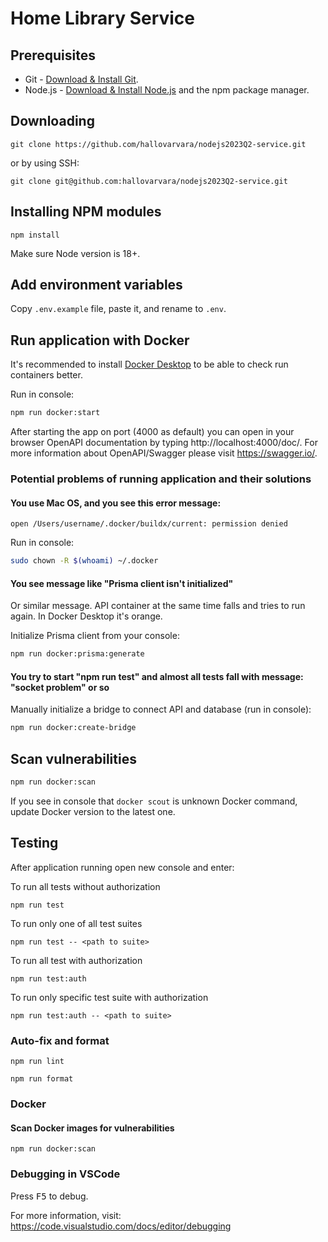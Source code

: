 # Home Library Service

## Prerequisites

- Git - [Download & Install Git](https://git-scm.com/downloads).
- Node.js - [Download & Install Node.js](https://nodejs.org/en/download/) and the npm package manager.

## Downloading

```
git clone https://github.com/hallovarvara/nodejs2023Q2-service.git
```

or by using SSH:

```
git clone git@github.com:hallovarvara/nodejs2023Q2-service.git
```

## Installing NPM modules

```
npm install
```

Make sure Node version is 18+.

## Add environment variables

Copy `.env.example` file, paste it, and rename to `.env`.

## Run application with Docker

It's recommended to install [Docker Desktop](https://www.docker.com/products/docker-desktop/) to be able to check run containers better.

Run in console:

```bash
npm run docker:start
```

After starting the app on port (4000 as default) you can open
in your browser OpenAPI documentation by typing http://localhost:4000/doc/.
For more information about OpenAPI/Swagger please visit https://swagger.io/.

### Potential problems of running application and their solutions

#### You use Mac OS, and you see this error message:
`open /Users/username/.docker/buildx/current: permission denied`

Run in console:
```bash
sudo chown -R $(whoami) ~/.docker
```

#### You see message like "Prisma client isn't initialized"

Or similar message. API container at the same time falls and tries to run again. In Docker Desktop it's orange.

Initialize Prisma client from your console:
```bash
npm run docker:prisma:generate
```

#### You try to start "npm run test" and almost all tests fall with message: "socket problem" or so

Manually initialize a bridge to connect API and database (run in console):

```bash
npm run docker:create-bridge
```

## Scan vulnerabilities

```bash
npm run docker:scan
```

If you see in console that `docker scout` is unknown Docker command, update Docker version to the latest one.

## Testing

After application running open new console and enter:

To run all tests without authorization

```
npm run test
```

To run only one of all test suites

```
npm run test -- <path to suite>
```

To run all test with authorization

```
npm run test:auth
```

To run only specific test suite with authorization

```
npm run test:auth -- <path to suite>
```

### Auto-fix and format

```
npm run lint
```

```
npm run format
```

### Docker

#### Scan Docker images for vulnerabilities

```
npm run docker:scan
```

### Debugging in VSCode

Press <kbd>F5</kbd> to debug.

For more information, visit: https://code.visualstudio.com/docs/editor/debugging
